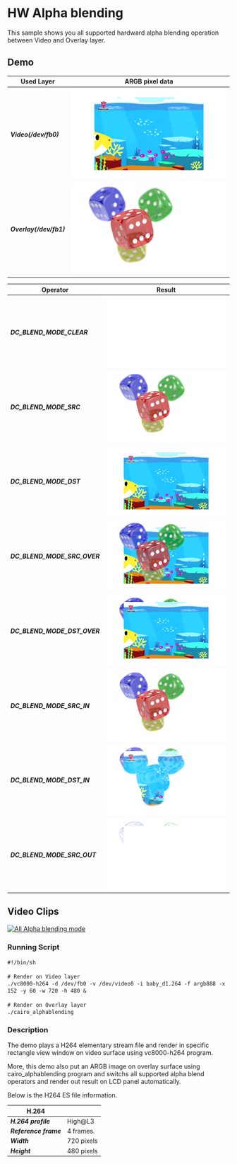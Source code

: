 # HW Alpha blending

  This sample shows you all supported hardward alpha blending operation between Video and Overlay layer.

## Demo

| Used Layer | ARGB pixel data |
| ----- | ----- |
|***Video(/dev/fb0)***|<img src="./figures/video.png?raw=true">|
|***Overlay(/dev/fb1)***|<img src="./figures/overlay.png?raw=true">|

|Operator|Result|
| --- | --- |
|***DC_BLEND_MODE_CLEAR***|<img src="./figures/0_DC_BLEND_MODE_CLEAR.png?raw=true">|
|***DC_BLEND_MODE_SRC***|<img src="./figures/1_DC_BLEND_MODE_SOURCE.png?raw=true">|
|***DC_BLEND_MODE_DST***|<img src="./figures/2_DC_BLEND_MODE_DEST.png?raw=true">|
|***DC_BLEND_MODE_SRC_OVER***|<img src="./figures/3_DC_BLEND_MODE_SOURCE_OVER.png?raw=true">|
|***DC_BLEND_MODE_DST_OVER***|<img src="./figures/4_DC_BLEND_MODE_DEST_OVER.png?raw=true">|
|***DC_BLEND_MODE_SRC_IN***|<img src="./figures/5_DC_BLEND_MODE_SOURCE_IN.png?raw=true">|
|***DC_BLEND_MODE_DST_IN***|<img src="./figures/6_DC_BLEND_MODE_DEST_IN.png?raw=true">|
|***DC_BLEND_MODE_SRC_OUT***|<img src="./figures/7_DC_BLEND_MODE_SOURCE_OUT.png?raw=true">|


## Video Clips
[![All Alpha blending mode](https://img.youtube.com/vi/NcBkYnoKQFU/0.jpg)](https://www.youtube.com/watch?v=NcBkYnoKQFU)

### Running Script
```
#!/bin/sh

# Render on Video layer 
./vc8000-h264 -d /dev/fb0 -v /dev/video0 -i baby_d1.264 -f argb888 -x 152 -y 60 -w 720 -h 480 &

# Render on Overlay layer
./cairo_alphablending
```

### Description
The demo plays a H264 elementary stream file and render in specific rectangle view window on video surface using vc8000-h264 program.

More, this demo also put an ARGB image on overlay surface using cairo_alphablending program and switchs all supported alpha blend operators and render out result on LCD panel automatically.

Below is the H264 ES file information.

|H.264||
| --- | --- |
|***H.264 profile***|High@L3|
|***Reference frame***|4 frames.|
|***Width***|720 pixels|
|***Height***|480 pixels|

